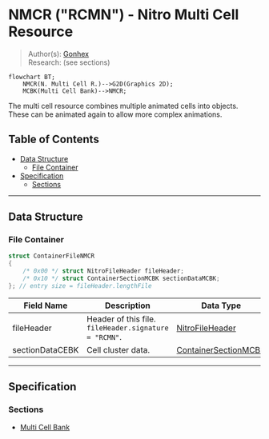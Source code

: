 # NMCR ("RCMN") - Nitro Multi Cell Resource
> Author(s): [Gonhex](https://github.com/Gonhex) <br />
> Research: (see sections)

```mermaid
flowchart BT;
    NMCR(N. Multi Cell R.)-->G2D(Graphics 2D);
    MCBK(Multi Cell Bank)-->NMCR;
```
The multi cell resource combines multiple animated cells into objects. These can be animated again to allow more complex animations.

## Table of Contents
* [Data Structure](#data-structure)
  * [File Container](#file-container)
* [Specification](#specification)
  * [Sections](#sections)

---
## Data Structure

### File Container
```c
struct ContainerFileNMCR
{
    /* 0x00 */ struct NitroFileHeader fileHeader;
    /* 0x10 */ struct ContainerSectionMCBK sectionDataMCBK;
}; // entry size = fileHeader.lengthFile
```
| Field Name      | Description                                                                             | Data Type    |
|-----------------|-----------------------------------------------------------------------------------------|--------------|
| fileHeader      | Header of this file. `fileHeader.signature = "RCMN"`.                       | [NitroFileHeader](../nitro_overview.md#nitro-file-header) |
| sectionDataCEBK | Cell cluster data.                                                          | [ContainerSectionMCBK](section_mcbk.md#section-container) |

---
## Specification

### Sections
* [Multi Cell Bank](section_mcbk.md)
